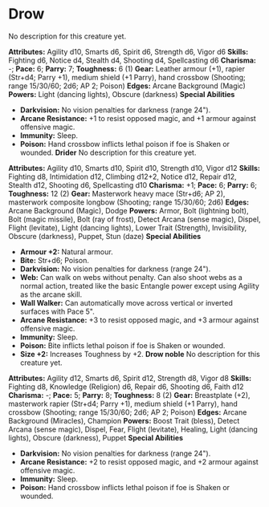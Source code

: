# Drow

No description for this creature yet.

**Attributes:** Agility d10, Smarts d6, Spirit d6, Strength d6, Vigor
d6
**Skills:** Fighting d6, Notice d4, Stealth d4, Shooting d4,
Spellcasting d6
**Charisma:** -; **Pace:** 6; **Parry:** 7; **Toughness:** 6 (1)
**Gear:** Leather armour (+1), rapier (Str+d4; Parry +1), medium shield
(+1 Parry), hand crossbow (Shooting; range 15/30/60; 2d6; AP 2; Poison)
**Edges:** Arcane Background (Magic)
**Powers:** Light (dancing lights), Obscure (darkness)
**Special Abilities**

- **Darkvision:** No vision penalties for darkness (range 24").
- **Arcane Resistance:** +1 to resist opposed magic, and +1 armour
against offensive magic.
- **Immunity:** Sleep.
- **Poison:** Hand crossbow inflicts lethal poison if foe is Shaken or
wounded.
**Drider**
No description for this creature yet.

**Attributes:** Agility d10, Smarts d10, Spirit d10, Strength d10, Vigor
d12
**Skills:** Fighting d8, Intimidation d12, Climbing d12+2, Notice d12,
Repair d12, Stealth d12, Shooting d6, Spellcasting d10
**Charisma:** +1; **Pace:** 6; **Parry:** 6; **Toughness:** 12 (2)
**Gear:** Masterwork heavy mace (Str+d6; AP 2), masterwork composite
longbow (Shooting; range 15/30/60; 2d6)
**Edges:** Arcane Background (Magic), Dodge
**Powers:** Armor, Bolt (lightning bolt), Bolt (magic missile), Bolt
(ray of frost), Detect Arcana (sense magic), Dispel, Flight (levitate),
Light (dancing lights), Lower Trait (Strength), Invisibility, Obscure
(darkness), Puppet, Stun (daze)
**Special Abilities**

- **Armour +2:** Natural armour.
- **Bite:** Str+d6; Poison.
- **Darkvision:** No vision penalties for darkness (range 24").
- **Web:** Can walk on webs without penalty. Can also shoot webs as a
normal action, treated like the basic Entangle power except using
Agility as the arcane skill.
- **Wall Walker:** Can automatically move across vertical or inverted
surfaces with Pace 5".
- **Arcane Resistance:** +3 to resist opposed magic, and +3 armour
against offensive magic.
- **Immunity:** Sleep.
- **Poison:** Bite inflicts lethal poison if foe is Shaken or wounded.
- **Size +2:** Increases Toughness by +2.
**Drow noble**
No description for this creature yet.

**Attributes:** Agility d12, Smarts d6, Spirit d12, Strength d8, Vigor
d8
**Skills:** Fighting d8, Knowledge (Religion) d6, Repair d6, Shooting
d6, Faith d12
**Charisma:** -; **Pace:** 5; **Parry:** 8; **Toughness:** 8 (2)
**Gear:** Breastplate (+2), masterwork rapier (Str+d4; Parry +1), medium
shield (+1 Parry), hand crossbow (Shooting; range 15/30/60; 2d6; AP 2;
Poison)
**Edges:** Arcane Background (Miracles), Champion
**Powers:** Boost Trait (bless), Detect Arcana (sense magic), Dispel,
Fear, Flight (levitate), Healing, Light (dancing lights), Obscure
(darkness), Puppet
**Special Abilities**

- **Darkvision:** No vision penalties for darkness (range 24").
- **Arcane Resistance:** +2 to resist opposed magic, and +2 armour
against offensive magic.
- **Immunity:** Sleep.
- **Poison:** Hand crossbow inflicts lethal poison if foe is Shaken or
wounded.
